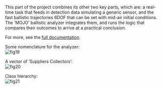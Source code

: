This part of the project combines its other two key parts, which are: a real-time task that feeds in detection data simulating a generic sensor, and the fast ballistic trajectories 6DOF that can be set with mid-air initial conditions. The 'MOJO' ballistic analyzer integrates them, and runs the logic that compares their outcomes to arrive at a practical conclusion. 

For more, see the [full documentation](https://docs.google.com/document/d/1E4sZPrR8SMirfW4VgnSzsHGLtWLYPDiTgV4Ykeg03AU/edit?usp=sharing).

Some nomenclature for the analyzer:\
![fig19](https://github.com/user-attachments/assets/0ac0677c-6ee9-44ab-a323-2e2737d4dcfb)

A vector of ‘Suppliers Collectors’:\
![fig20](https://github.com/user-attachments/assets/49af84af-8f6a-45c5-851b-7417eb07d51d)

Class hierarchy:\
![fig21](https://github.com/user-attachments/assets/b2cf5e4b-29a0-491a-b311-2c7105aa8893)
